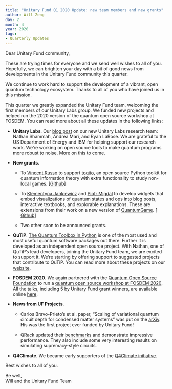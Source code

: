 ```yaml
---
title: "Unitary Fund Q1 2020 Update: new team members and new grants"
author: Will Zeng
day: 2
month: 4
year: 2020
tags:
- Quarterly Updates
---
```


Dear Unitary Fund community,

These are trying times for everyone and we send well wishes to all of you. Hopefully, we can brighten your day with a bit of good news from developments in the Unitary Fund community this quarter.  

We continue to work hard to support the development of a vibrant, open quantum technology ecosystem. Thanks to all of you who have joined us in this mission.

This quarter we greatly expanded the Unitary Fund team, welcoming the first members of our Unitary Labs group. We funded new projects and helped run the 2020 version of the quantum open source workshop at FOSDEM. You can read more about all these updates in the following links:

*   **Unitary Labs**. Our [blog post](https://unitary.fund/posts/unitary_labs_intro.html) on our new Unitary Labs research team: Nathan Shammah, Andrea Mari, and Ryan LaRose. We are grateful to the US Department of Energy and IBM for helping support our research work. We’re working on open source tools to make quantum programs more robust to noise. More on this to come.
    
*   **New grants**.
    
    *   To [Vincent Russo](https://vprusso.github.io/) to support [toqito](https://github.com/vprusso/toqito), an open source Python toolkit for quantum information theory with extra functionality to study non-local games. \[[Github](https://github.com/vprusso/toqito)\]
        
    *   To [Klementyna Jankiewicz](http://jankiewiczstudio.com/) and [Piotr Migdal](https://p.migdal.pl/) to develop widgets that embed visualizations of quantum states and ops into blog posts, interactive textbooks, and explorable explanations. These are extensions from their work on a new version of [QuantumGame](http://quantumgame.io/). \[ [Github](https://github.com/stared/quantum-game-2)\]
        
    *   Two other soon to be announced grants.
        
*   **QuTiP**. [The Quantum Toolbox in Python](http://qutip.org/) is one of the most used and most useful quantum software packages out there. Further it is developed as an independent open source project. With Nathan, one of QuTiP’s lead developers, joining the Unitary Fund team, we are excited to support it. We’re starting by offering support to suggested projects that contribute to QuTiP. You can read more about these projects on our [website](https://unitary.fund/#project-ideas).
    
*   **FOSDEM 2020**. We again partnered with the [Quantum Open Source Foundation](https://qosf.org/) to run a [quantum open source workshop at FOSDEM 2020](https://qosf.org/fosdem-2020/). All the talks, including 5 by Unitary Fund grant winners, are available online [here](https://fosdem.org/2020/schedule/track/quantum_computing/).
    
*   **News from UF Projects**.
    
    *   Carlos Bravo-Prieto’s et al. paper, “Scaling of variational quantum circuit depth for condensed matter systems” was put on the [arXiv](https://arxiv.org/abs/2002.06210). His was the first project ever funded by Unitary Fund!
        
    *   QRack updated their [benchmarks](https://qrack.readthedocs.io/en/latest/performance.html) and demonstrate impressive performance. They also include some very interesting results on simulating supremacy-style circuits.
        
*   **Q4Climate**. We became early supporters of the [Q4Climate initiative](https://sites.google.com/view/q4climate/accueil?authuser=0). 
    

Best wishes to all of you.

Be well,  
Will and the Unitary Fund Team
